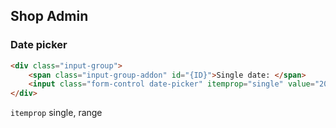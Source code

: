 ## Shop Admin

### Date picker
```html
<div class="input-group">
	<span class="input-group-addon" id="{ID}">Single date: </span>
	<input class="form-control date-picker" itemprop="single" value="2016-03-01" aria-describedby="{ID}">
</div>
```

`itemprop` single, range
